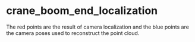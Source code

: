 # crane_boom_end_localization
The red points are the result of camera localization and the blue points are the camera poses used to reconstruct the point cloud.
